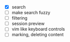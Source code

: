 - [X] search
- [ ] make search fuzzy
- [ ] filtering
- [ ] session preview
- [ ] vim like keyboard controls
- [ ] marking, deleting content
